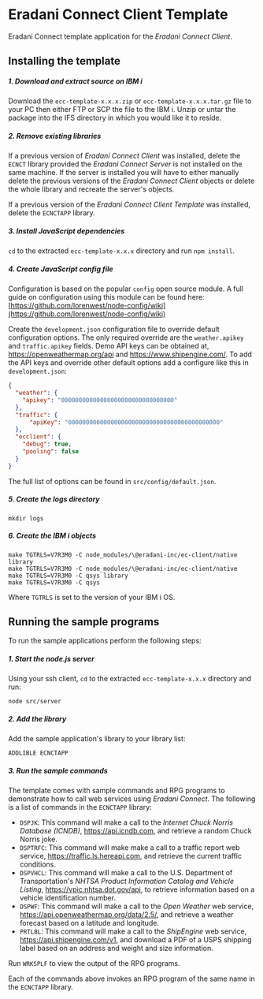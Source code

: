 # Eradani Connect Client Template

Eradani Connect template application for the *Eradani Connect Client*.

## Installing the template

##### 1. Download and extract source on IBM i

Download the `ecc-template-x.x.x.zip` or `ecc-template-x.x.x.tar.gz` file to your PC then either FTP or SCP the file to the IBM i. Unzip or untar the package into the IFS directory in which you would like it to reside.

##### 2. Remove existing libraries

If a previous version of *Eradani Connect Client* was installed, delete the `ECNCT` library provided the *Eradani Connect Server* is not installed on the same machine. If the server is installed you will have to either manually delete the previous versions of the *Eradani Connect Client* objects or delete the whole library and recreate the server's objects.

If a previous version of the *Eradani Connect Client Template* was installed, delete the `ECNCTAPP` library.

##### 3. Install JavaScript dependencies

`cd` to the extracted `ecc-template-x.x.x` directory and run `npm install`.

##### 4.  Create JavaScript config file

Configuration is based on the popular `config` open source module. A full guide on configuration using this module can be found here: [https://github.com/lorenwest/node-config/wiki](https://github.com/lorenwest/node-config/wiki)

Create the `development.json` configuration file to override default configuration options. The only required override are the `weather.apikey` and `traffic.apikey` fields. Demo API keys can be obtained at, https://openweathermap.org/api and https://www.shipengine.com/. To add the API keys and override other default options add a configure like this in `development.json`:

```json
{
  "weather": {
    "apikey": "00000000000000000000000000000000"
  },
  "traffic": {
      "apiKey": "0000000000000000000000000000000000000000000"
  },
  "ecclient": {
    "debug": true,
    "pooling": false
  }
}
```

The full list of options can be found in `src/config/default.json`.

##### 5. Create the logs directory

`mkdir logs`

##### 6. Create the IBM i objects

```shell
make TGTRLS=V7R3M0 -C node_modules/\@eradani-inc/ec-client/native library
make TGTRLS=V7R3M0 -C node_modules/\@eradani-inc/ec-client/native
make TGTRLS=V7R3M0 -C qsys library
make TGTRLS=V7R3M0 -C qsys
```

Where `TGTRLS` is set to the version of your IBM i OS.

## Running the sample programs

To run the sample applications perform the following steps:

##### 1. Start the node.js server

Using your ssh client, `cd` to the extracted `ecc-template-x.x.x` directory and run:

```shell
node src/server
```

##### 2. Add the library

Add the sample application's library to your library list:

```
ADDLIBLE ECNCTAPP
```

##### 3. Run the sample commands

The template comes with sample commands and RPG programs to demonstrate how to call web services using *Eradani Connect*. The following is a list of commands in the `ECNCTAPP` library:

- `DSPJK`: This command will make a call to the *Internet Chuck Norris Database (ICNDB)*, https://api.icndb.com, and retrieve a random Chuck Norris joke.
- `DSPTRFC`: This command will make make a call to a traffic report web service, https://traffic.ls.hereapi.com, and retrieve the current traffic conditions.
- `DSPVHCL`: This command will make a call to the U.S. Department of Transportation's *NHTSA Product Information Catalog and Vehicle Listing*, https://vpic.nhtsa.dot.gov/api, to retrieve information based on a vehicle identification number.
- `DSPWF`: This command will make a call to the *Open Weather* web service, https://api.openweathermap.org/data/2.5/, and retrieve a weather forecast based on a latitude and longitude.
- `PRTLBL`: This command will make a call to the *ShipEngine* web service, https://api.shipengine.com/v1, and download a PDF of a USPS shipping label based on an address and weight and size information.

Run `WRKSPLF` to view the output of the RPG programs.

Each of the commands above invokes an RPG program of the same name in the `ECNCTAPP` library.
